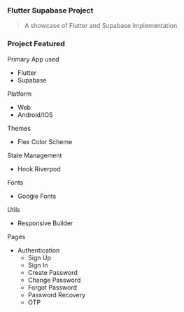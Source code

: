 ### Flutter Supabase Project

> A showcase of Flutter and Supabase Implementation


### Project Featured
Primary App used
* Flutter
* Supabase

Platform
* Web
* Android/IOS

Themes
* Flex Color Scheme

State Management
*  Hook Riverpod

Fonts
*  Google Fonts

Utils
*  Responsive Builder

Pages
  * Authentication
    * Sign Up
    * Sign In
    * Create Password
    * Change Password
    * Forgot Password
    * Password Recovery
    * OTP 

